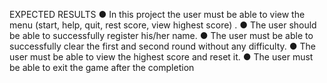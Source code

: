 EXPECTED RESULTS
●	In this project the user must be able to view the menu (start, help, quit, rest score, view highest score) .
●	The user should be able to successfully register his/her name.
●	The user must be able to successfully clear the first and second round without any difficulty.
●	The user must be able to view the highest score and reset it.
●	The user must be able to exit the game after the completion

